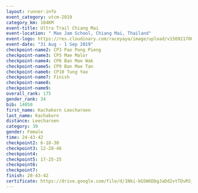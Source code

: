 ```yaml
---
layout: runner-info 
event_category: utcm-2019 
category_km: 104KM 
event-title: Ultra Trail Chiang Mai 
event-location: " Mae Jam School, Chiang Mai, Thailand" 
event-logo: https://res.cloudinary.com/raceyaya/image/upload/v1569217001/logo/ultra-trail-chiangmai_ay7efp.jpg 
event-date: "31 Aug - 1 Sep 2019" 
checkpoint-name2: CP3 Pao Pong Pieng 
checkpoint-name3: CP5 Mae Malor 
checkpoint-name4: CP6 Ban Mae Wak  
checkpoint-name5: CP9 Ban Mae Tan 
checkpoint-name6: CP10 Tung Yao 
checkpoint-name7: Finish 
checkpoint-name8: 
checkpoint-name9: 
overall_rank: 175
gender_rank: 34
bib: 14050
first_name: Kachakorn Leecharoen
last_name: Kachakorn
distance: Leecharoen
category: 39
gender: Female
time: 24-43-42
checkpoint2: 6-18-30
checkpoint3: 12-28-46
checkpoint4: 
checkpoint5: 17-25-25
checkpoint6: 
checkpoint7: 
finish: 28-43-42
certificate: https://drive.google.com/file/d/1Nki-bGSWXDbgJaDd2vtTDvRSjCPN1i65/view?usp=sharing
---
```

